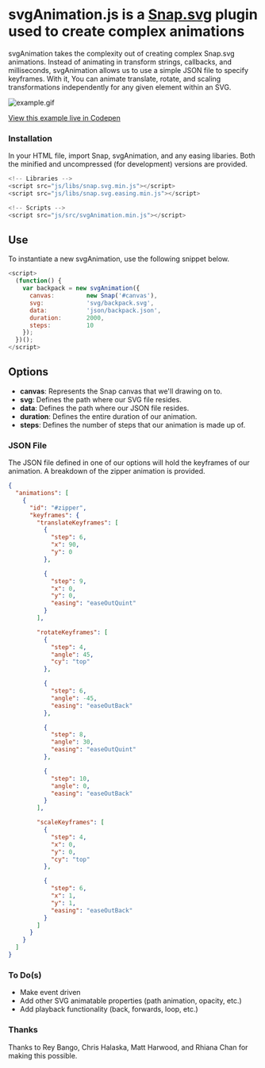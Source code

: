 # svgAnimation.js is a [Snap.svg](http://snapsvg.io) plugin used to create complex animations
svgAnimation takes the complexity out of creating complex Snap.svg animations. Instead of animating in transform strings, callbacks, and milliseconds, svgAnimation allows us to use a simple JSON file to specify keyframes. With it, You can animate translate, rotate, and scaling transformations independently for any given element within an SVG. 

![example.gif](https://rawgit.com/hellomichael/svgAnimation/master/example.gif)

[View this example live in Codepen](http://codepen.io/hellomichael/pen/QNgZdx)

### Installation

In your HTML file, import Snap, svgAnimation, and any easing libaries. Both the minified and uncompressed (for development) versions are provided.

```js
<!-- Libraries -->
<script src="js/libs/snap.svg.min.js"></script>
<script src="js/libs/snap.svg.easing.min.js"></script>

<!-- Scripts -->
<script src="js/src/svgAnimation.min.js"></script>
```

## Use
To instantiate a new svgAnimation, use the following snippet below.

```js
<script>
  (function() {
    var backpack = new svgAnimation({
      canvas:         new Snap('#canvas'),
      svg:            'svg/backpack.svg',
      data:           'json/backpack.json',
      duration:       2000,
      steps:          10
    });
  })();
</script>
```

## Options
* **canvas**:   Represents the Snap canvas that we'll drawing on to.
* **svg**:      Defines the path where our SVG file resides.
* **data**:     Defines the path where our JSON file resides.
* **duration**: Defines the entire duration of our animation.
* **steps**:    Defines the number of steps that our animation is made up of.

### JSON File
The JSON file defined in one of our options will hold the keyframes of our animation. A breakdown of the zipper animation is provided. 

```json
{
  "animations": [
    {
      "id": "#zipper",
      "keyframes": {
        "translateKeyframes": [
          {
            "step": 6,
            "x": 90,
            "y": 0
          },

          {
            "step": 9,
            "x": 0,
            "y": 0,
            "easing": "easeOutQuint"
          }
        ],

        "rotateKeyframes": [
          {
            "step": 4,
            "angle": 45,
            "cy": "top"
          },

          {
            "step": 6,
            "angle": -45,
            "easing": "easeOutBack"
          },

          {
            "step": 8,
            "angle": 30,
            "easing": "easeOutQuint"
          },

          {
            "step": 10,
            "angle": 0,
            "easing": "easeOutBack"
          }
        ],

        "scaleKeyframes": [
          {
            "step": 4,
            "x": 0,
            "y": 0,
            "cy": "top"
          },

          {
            "step": 6,
            "x": 1,
            "y": 1,
            "easing": "easeOutBack"
          }
        ]
      }
    }
  ]
}
``` 

### To Do(s)
* Make event driven
* Add other SVG animatable properties (path animation, opacity, etc.)
* Add playback functionality (back, forwards, loop, etc.)

### Thanks
Thanks to Rey Bango, Chris Halaska, Matt Harwood, and Rhiana Chan for making this possible.
